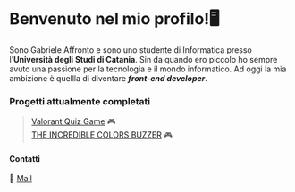 # Benvenuto nel mio profilo!🖥️<br>

Sono Gabriele Affronto e sono uno studente di Informatica presso l'**Università degli Studi di Catania**. Sin da quando ero piccolo ho sempre avuto una passione per la tecnologia e il mondo informatico. Ad oggi la mia ambizione è quellla di diventare ***front-end developer***.

### Progetti attualmente completati
> [Valorant Quiz Game](https://roronoajin.github.io/ValorantQuizGame/) 🎮 <br>
> [THE INCREDIBLE COLORS BUZZER](https://roronoajin.github.io/THE-INCREDIBLE-COLORS-BUZZER/) 🎮

#### Contatti
📧 [Mail](mailto:affrontogabriele@protonmail.com)
